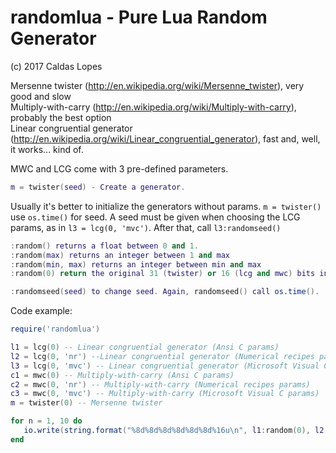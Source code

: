 # randomlua - Pure Lua Random Generator  

(c) 2017 Caldas Lopes  

Mersenne twister (http://en.wikipedia.org/wiki/Mersenne_twister), very good and slow  
Multiply-with-carry (http://en.wikipedia.org/wiki/Multiply-with-carry), probably the best option  
Linear congruential generator (http://en.wikipedia.org/wiki/Linear_congruential_generator), fast and, well, it works... kind of.  

MWC and LCG come with 3 pre-defined parameters.

```lua
m = twister(seed) - Create a generator.  
```

Usually it's better to initialize the generators without params. `m = twister()` use `os.time()` for seed.
A seed must be given when choosing the LCG params, as in `l3 = lcg(0, 'mvc')`. After that, call `l3:randomseed()`

```lua
:random() returns a float between 0 and 1.
:random(max) returns an integer between 1 and max
:random(min, max) returns an integer between min and max
:random(0) return the original 31 (twister) or 16 (lcg and mwc) bits integer.

:randomseed(seed) to change seed. Again, randomseed() call os.time().
```

Code example:  

```lua
require('randomlua')  

l1 = lcg(0) -- Linear congruential generator (Ansi C params)  
l2 = lcg(0, 'nr') --Linear congruential generator (Numerical recipes params)  
l3 = lcg(0, 'mvc') -- Linear congruential generator (Microsoft Visual C params)  
c1 = mwc(0) -- Multiply-with-carry (Ansi C params)  
c2 = mwc(0, 'nr') -- Multiply-with-carry (Numerical recipes params)  
c3 = mwc(0, 'mvc') -- Multiply-with-carry (Microsoft Visual C params)  
m = twister(0) -- Mersenne twister  

for n = 1, 10 do  
   io.write(string.format("%8d%8d%8d%8d%8d%8d%16u\n", l1:random(0), l2:random(0), l3:random(0), c1:random(0), c2:random(0), c3:random(0), m:random(0)))  
end
```
